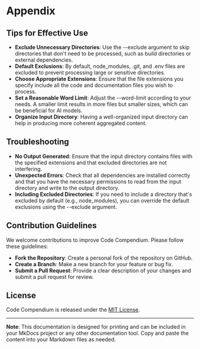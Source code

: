 
# Appendix

## Tips for Effective Use

- **Exclude Unnecessary Directories**: Use the --exclude argument to skip directories that don't need to be processed, such as build directories or external dependencies.
- **Default Exclusions**: By default, node_modules, .git, and .env files are excluded to prevent processing large or sensitive directories.
- **Choose Appropriate Extensions**: Ensure that the file extensions you specify include all the code and documentation files you wish to process.
- **Set a Reasonable Word Limit**: Adjust the --word-limit according to your needs. A smaller limit results in more files but smaller sizes, which can be beneficial for AI models.
- **Organize Input Directory**: Having a well-organized input directory can help in producing more coherent aggregated content.

## Troubleshooting

- **No Output Generated**: Ensure that the input directory contains files with the specified extensions and that excluded directories are not interfering.
- **Unexpected Errors**: Check that all dependencies are installed correctly and that you have the necessary permissions to read from the input directory and write to the output directory.
- **Including Excluded Directories**: If you need to include a directory that's excluded by default (e.g., node_modules), you can override the default exclusions using the --exclude argument.

## Contribution Guidelines

We welcome contributions to improve Code Compendium. Please follow these guidelines:

- **Fork the Repository**: Create a personal fork of the repository on GitHub.
- **Create a Branch**: Make a new branch for your feature or bug fix.
- **Submit a Pull Request**: Provide a clear description of your changes and submit a pull request for review.

## License

Code Compendium is released under the [MIT License](/LICENSE).

---

**Note**: This documentation is designed for printing and can be included in your MkDocs project or any other documentation tool. Copy and paste the content into your Markdown files as needed.
